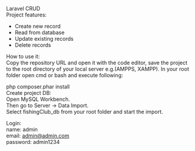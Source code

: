 Laravel CRUD <br>
Project features: <br>
- Create new record
- Read from database
- Update existing records
- Delete records <br>

How to use it: <br>
Copy the repository URL and open it with the code editor, save the project to the root directory of your local server e.g.(AMPPS, XAMPP). In your root folder open cmd or bash and execute following:<br>

php composer.phar install <br>
Create project DB: <br>
Open MySQL Workbench. <br>
Then go to Server -> Data Import. <br>
Select fishingClub_db from your root folder and start the import. <br>

Login: <br>
name: admin <br>
email: admin@admin.com <br>
password: admin1234 <br>

